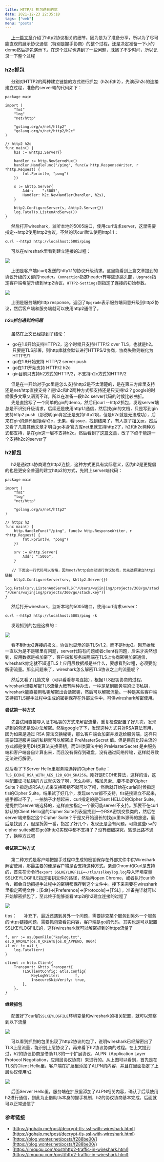 ```yaml
---
title: HTTP/2 抓包遇到的坑
date: 2021-12-23 22:35:18
tags: ["web"]
menu: "posts"
---
```


&nbsp;&nbsp;&nbsp;&nbsp; [上一篇文章](/posts/2019/http2/)介绍了http2协议相关的细节。因为是为了准备分享，所以为了尽可能直观的展示协议通信（特别是握手协商）的整个过程，还是决定准备一下小的demo然后抓包演示下。在这个过程也遇到了一些问题，耽搁了不少时间，所以记录一下整个过程

### h2c抓包 ###
&nbsp;&nbsp;&nbsp;&nbsp; 分别对HTTP2的两种建立链接的方式进行抓包（h2c和h2），先演示h2c的连接建立过程，准备的server端的代码如下：

```
package main

import (
	"fmt"
	"log"
	"net/http"

	"golang.org/x/net/http2"
	"golang.org/x/net/http2/h2c"
)

// http2 h2c
func main() {
	h2s := &http2.Server{}

	handler := http.NewServeMux()
	handler.HandleFunc("/ping", func(w http.ResponseWriter, r *http.Request) {
		fmt.Fprint(w, "pong")
	})

	s := &http.Server{
		Addr:    ":5005",
		Handler: h2c.NewHandler(handler, h2s),
	}

	http2.ConfigureServer(s, &http2.Server{})
	log.Fatal(s.ListenAndServe())
}
```

&nbsp;&nbsp;&nbsp;&nbsp; 然后打开wireshark，监听本地的5005端口，使用curl请求server，这里需要指定--http2使用http2协议，不然的话curl默认使用http1.1：

```
curl --http2 http://localhost:5005/ping
```
&nbsp;&nbsp;&nbsp;&nbsp; 可以在wireshark里看到建立连接的过程：

![](/img/http2-wireshark/w1.jpg)

&nbsp;&nbsp;&nbsp;&nbsp; 上图是客户端(curl)发送的http1.1的协议升级请求。这里能看到上篇文章提到的协议升级的关键的header。`Connection`指定header有哪些逐跳头部，`Upgrade`指定客户端希望升级到http2协议，`HTTP2-Settings`则指定了连接的初始参数。

![](/img/http2-wireshark/w2.jpg)

&nbsp;&nbsp;&nbsp;&nbsp; 上图是服务端的http response。返回了`Upgrade`表示服务端同意升级到http2协议，然后客户端和服务端就可以使用http2通信了。

##### h2c抓包遇到的问题 ##### 

&nbsp;&nbsp;&nbsp;&nbsp; 虽然在上文已经提到了结论：

+ go在1.6开始支持HTTP/2，这个时候只支持HTTP/2 over TLS，也就是h2。只要是TLS部署，则http库就会默认进行HTTPS/2协商，协商失败则蜕化为HTTPS/1
+ go在1.8开始支持 HTTP/2 server push
+ go在1.11开始支持 HTTP/2 h2c
+ gin目前只支持h2方式的HTTP/2，不支持h2c方式的HTTP/2

&nbsp;&nbsp;&nbsp;&nbsp; 但是在一开始对于go里是怎么支持http2是不太清楚的，是在第三方库里支持还是net/http直接支持？是h2c和h2两种方式都支持还是只支持h2？google的时候很多文章又语焉不详，所以在准备一段h2c server代码的时候比较曲折。   
&nbsp;&nbsp;&nbsp;&nbsp; 先是直接写了一个简单的gin的demo，然后用curl --http2抓包，发现server端总是不识别升级请求，后续还是使用http1.1通信，然后找gin的文档，只是写到gin支持http2 push（那说明gin肯定还是支持http2呗，但是h2c就是无法成功），后来在gin的源码里搜索h2c，无果，看issue，找到结果了，有人提了[相关pr](https://github.com/gin-gonic/gin/pull/1398)，然后又看了几篇其他文章才明白go本身官方库net里就支持http2了，h2和h2c两种方式都支持，是在gin这一层不支持h2c。然后看到了[这篇文章](https://colobu.com/2018/09/06/Go-http2-%E5%92%8C-h2c/)，改了下终于能跑一个支持h2c的server了

### h2抓包 ###
&nbsp;&nbsp;&nbsp;&nbsp; h2是通过tls协商建立http2连接，这种方式更具有实际意义，因为h2是更提倡的也是更安全普遍的建立http2的方式，先附上server端代码：

```
package main

import (
	"fmt"
	"log"
	"net/http"

	"golang.org/x/net/http2"
)

// http2 h2
func main() {
	http.HandleFunc("/ping", func(w http.ResponseWriter, r *http.Request) {
		fmt.Fprint(w, "pong")
	})

	srv := &http.Server{
		Addr: ":5005",
	}
    
   // 下面这一行代码可以省略，因为net/http会自动进行协议协商，优先选择建立http2链接
	http2.ConfigureServer(srv, &http2.Server{})
	log.Fatal(srv.ListenAndServeTLS("/Users/wujinjing/projects/360/go/stack.crt", "/Users/wujinjing/projects/360/go/stack.key"))
}
```
&nbsp;&nbsp;&nbsp;&nbsp; 然后打开wireshark，监听本地的5005端口，使用curl请求server：
```
curl --http2 http://localhost:5005/ping -k
```
&nbsp;&nbsp;&nbsp;&nbsp; 发现抓到的包是这样的：

![](/img/http2-wireshark/w3.jpg)

&nbsp;&nbsp;&nbsp;&nbsp; 看不到http2连接的报文，协议也显示的是TLSv1.2，而不是http2。刚开始我一直以为是不是哪里有问题，server代码有问题或者client有问题，后来才突然想到，应用数据是被加密了，客户端和服务端两端在TLS上协商密钥加密通信，wireshark肯定就不知道TLS上应用层数据都是些什么，要想看到过程，必须要能解密流量。那么问题来了，wireshark怎么解密TLS协议之上的流量呢？

&nbsp;&nbsp;&nbsp;&nbsp; 然后又看了几篇文章（可以看看参考连接），根据TLS密钥协商的过程，wireshark想要解密TLS流量大概有两种办法，一种是拿到服务端的证书私钥，wireshark能直接用私钥解密出会话密钥，然后可以解密流量。一种是某些客户端支持把TLS握手过程中生成的密钥保存在外部文件中，可供wireshark解密使用。

#### 尝试第一种方式 ####
&nbsp;&nbsp;&nbsp;&nbsp; 先尝试用直接导入证书私钥的方式来解密流量，重复检查配置了好几次，发现抓到的包还是没办法解密。然后google了下，发现这种方式只对RSA算法有用，因为如果是通过 RSA 算法交换秘钥，那么客户端会加密并发送给服务端，这样只需要知道服务端的私钥就可以解密出 PreMasterSecret 值。但是目前比较主流的方式都是使用DH类算法交换密钥，而DH类算法中的 PreMasterSecret 是由服务端和客户端各自计算出来，而且没有保存到磁盘，没有通过网络传输，这样就导致无法进行解密。    

然后看了下Server Hello里服务端选择的Cipher Suite：`TLS_ECDHE_RSA_WITH_AES_128_GCM_SHA256`。刚好是ECDHE算法，这样的话，这种配置证书私钥的方式就失效了啊，怎么办呢，略加思索....要不指定Cipher Suite？指定成RSA方式来交换密钥不就可以了吗，然后就开始在curl的时候指定tls的Cipher Suite，结果试了好几个，发现server都不支持，tls链接建立不起来，握手都过不了，一拍脑子才想起来，curl指定的是Client HELLO的Cipher Suite，是提供给server端选择的，这样直接指定一个很可能server不支持。那要不在curl默认的Client Hello里的Cipher Suite列表里找到一个RSA密钥交换类的，然后在server端来指定这个Cipher Suite？于是又开始漫长的找go里tls源码的旅途，最后是找到了，但是折腾一番，指定了好几个，发现还是会有问题，可能这些rsa的cipher suites都在go的http2实现中都不支持了？没有细细探究，感觉此路不通了，换种方式吧

#### 尝试第二种方式 ####
&nbsp;&nbsp;&nbsp;&nbsp; 第二种方式是客户端把握手过程中生成的密钥保存在外部文件中供Wireshark解密使用，那最主要的便是客户端是否支持这种方式。亲测Chrom和Curl是支持的，首先在命令行`export SSLKEYLOGFILE=~/tls/sslkeylog.log`导入环境变量SSLKEYLOGFILE指定密钥文件的路径，然后再open Chrome，或者执行curl命令，都会自动把握手过程中的密钥都保存到这个文件中。接下来需要在wireshark里指定密钥文件：[Edit]->[Preference]->[Protocols]->[TSL] ，准备完毕就可以开始解密抓包了，至此终于能够查看http2的h2建立连接的过程了

![](/img/http2-wireshark/w4.jpg)

tips：
&nbsp;&nbsp;&nbsp;&nbsp; 补充下，最近还遇到另外一个问题，需要排查某个服务到另外一个服务的https链接问题，需要抓包查看包内容，客户端是go的代码，其实也是可以配置SSLKEYLOGFILE的，这样wireshark就可以解密抓到的https流量了

```
f, err := os.OpenFile("keylog.txt", os.O_WRONLY|os.O_CREATE|os.O_APPEND, 0664)
if err != nil {
	log.Fatal(err)
}

client := http.Client{
	Transport: &http.Transport{
		TLSClientConfig: &tls.Config{
			KeyLogWriter:       f,
			InsecureSkipVerify: true,
		},
	},
}
```

#### 继续抓包 ####
&nbsp;&nbsp;&nbsp;&nbsp; 配置好了curl的`SSLKEYLOGFILE`环境变量和wireshark的相关配置，就可以观察到以下流量

![](/img/http2-wireshark/w5.jpg)

&nbsp;&nbsp;&nbsp;&nbsp; 可以看到抓到的包里出现了http2协议的包了，说明wireshark已经解密出了TLS上层流量，能识别上层协议了。再来看下h2协议协商的过程。在上文提到过，h2的协议协商是借助TLS的一个扩展协议，ALPN（Application Layer Protocol Negotiation，应用层协议协商）来进行的。从上图可以看到，首先是在TLS的Client Hello里，客户端在扩展里添加了ALPN的内容，并且在里面指定了上层协议使用h2

![](/img/http2-wireshark/w6.jpg)

&nbsp;&nbsp;&nbsp;&nbsp; 后面Server Hello里，服务端在扩展里添加了ALPN相关内容，确认了后续使用h2进行通信，到此为止借助tls本身的握手机制，h2的协议协商基本完成，后面就可以正常通信了



### 参考链接

+ [https://gohalo.me/post/decrypt-tls-ssl-with-wireshark.html](https://gohalo.me/post/decrypt-tls-ssl-with-wireshark.html)
+ [https://blog.wonter.net/posts/f288be00/](https://blog.wonter.net/posts/f288be00/)
+ [https://imququ.com/post/http2-traffic-in-wireshark.html](https://imququ.com/post/http2-traffic-in-wireshark.html)




